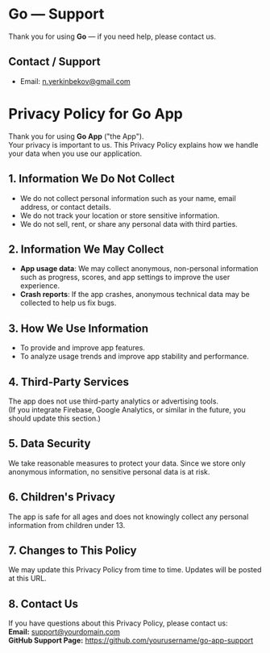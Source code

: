 # Go — Support

Thank you for using **Go** — if you need help, please contact us.

## Contact / Support
- Email: n.yerkinbekov@gmail.com


# Privacy Policy for Go App

Thank you for using **Go App** ("the App").  
Your privacy is important to us. This Privacy Policy explains how we handle your data when you use our application.

## 1. Information We Do Not Collect
- We do not collect personal information such as your name, email address, or contact details.
- We do not track your location or store sensitive information.
- We do not sell, rent, or share any personal data with third parties.

## 2. Information We May Collect
- **App usage data**: We may collect anonymous, non-personal information such as progress, scores, and app settings to improve the user experience.
- **Crash reports**: If the app crashes, anonymous technical data may be collected to help us fix bugs.

## 3. How We Use Information
- To provide and improve app features.
- To analyze usage trends and improve app stability and performance.

## 4. Third-Party Services
The app does not use third-party analytics or advertising tools.  
(If you integrate Firebase, Google Analytics, or similar in the future, you should update this section.)

## 5. Data Security
We take reasonable measures to protect your data. Since we store only anonymous information, no sensitive personal data is at risk.

## 6. Children's Privacy
The app is safe for all ages and does not knowingly collect any personal information from children under 13.

## 7. Changes to This Policy
We may update this Privacy Policy from time to time. Updates will be posted at this URL.

## 8. Contact Us
If you have questions about this Privacy Policy, please contact us:  
**Email:** support@yourdomain.com  
**GitHub Support Page:** https://github.com/yourusername/go-app-support
